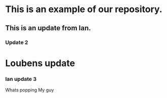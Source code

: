 # This is an example of our repository.
## This is an update from Ian.
###    Update 2
# Loubens update

### Ian update 3

Whats popping
My guy

